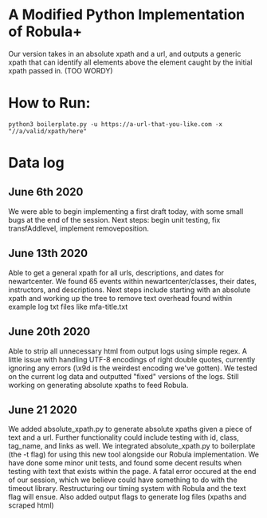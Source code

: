 # A Modified Python Implementation of Robula+ 

Our version takes in an absolute xpath and a url, and outputs a generic xpath that can identify all elements above the element caught by the initial xpath passed in. (TOO WORDY)

# How to Run: 
`python3 boilerplate.py -u https://a-url-that-you-like.com -x "//a/valid/xpath/here"`

# Data log 

## June 6th 2020 
We were able to begin implementing a first draft today, with some small bugs at the end of the session.
Next steps: begin unit testing, fix transfAddlevel, implement removeposition. 

## June 13th 2020
Able to get a general xpath for all urls, descriptions, and dates for newartcenter. 
We found 65 events within newartcenter/classes, their dates, instructors, and descriptions. 
Next steps include starting with an absolute xpath and working up the tree to remove 
text overhead found within example log txt files like mfa-title.txt

## June 20th 2020 
Able to strip all unnecessary html from output logs using simple regex. A little issue with handling UTF-8 encodings of right double quotes, currently ignoring any errors (\x9d is the weirdest encoding we've gotten). We tested on the current log data and outputted "fixed" versions of the logs. Still working on generating absolute xpaths to feed Robula. 

## June 21 2020 
We added absolute_xpath.py to generate absolute xpaths given a piece of text and a url. Further functionality could include testing with id, class, tag_name, and links as well. We integrated absolute_xpath.py to boilerplate (the -t flag) for using this new tool alongside our Robula implementation. We have done some minor unit tests, and found some decent results when testing with text that exists within the page. A fatal error occured at the end of our session, which we believe could have something to do with the timeout library. Restructuring our timing system with Robula and the text flag will ensue. Also added output flags to generate log files (xpaths and scraped html)
